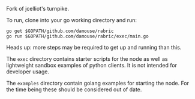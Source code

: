 Fork of jcelliot's turnpike. 

To run, clone into your go working directory and run:
    
    go get $GOPATH/github.com/damouse/rabric
    go run $GOPATH/github.com/damouse/rabric/exec/main.go

Heads up: more steps may be required to get up and running than this. 

The `exec` directory contains starter scripts for the node as well as lightweight sandbox examples of python clients. 
It is not intended for developer usage. 

The `examples` directory contain golang examples for starting the node. For the time being these should be considered out of date. 